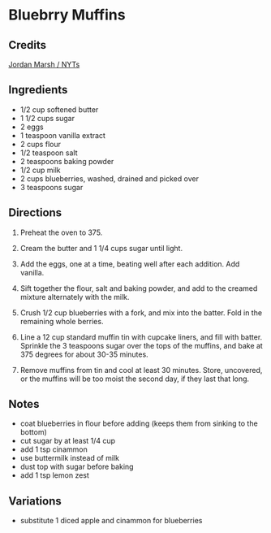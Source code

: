 # Bluebrry Muffins

## Credits

[Jordan Marsh / NYTs](https://cooking.nytimes.com/recipes/2868-jordan-marshs-blueberry-muffins)

## Ingredients

- 1/2 cup softened butter
- 1 1/2 cups sugar
- 2 eggs
- 1 teaspoon vanilla extract
- 2 cups flour
- 1/2 teaspoon salt
- 2 teaspoons baking powder
- 1/2 cup milk
- 2 cups blueberries, washed, drained and picked over
- 3 teaspoons sugar

## Directions

1. Preheat the oven to 375.

2. Cream the butter and 1 1/4 cups sugar until light.

3. Add the eggs, one at a time, beating well after each addition. Add vanilla.

4. Sift together the flour, salt and baking powder, and add to the creamed
   mixture alternately with the milk.

5. Crush 1/2 cup blueberries with a fork, and mix into the batter. Fold in the
   remaining whole berries.

6. Line a 12 cup standard muffin tin with cupcake liners, and fill with batter.
   Sprinkle the 3 teaspoons sugar over the tops of the muffins, and bake at 375
   degrees for about 30-35 minutes.

7. Remove muffins from tin and cool at least 30 minutes. Store, uncovered, or
   the muffins will be too moist the second day, if they last that long.

## Notes

* coat blueberries in flour before adding (keeps them from sinking to the bottom)
* cut sugar by at least 1/4 cup
* add 1 tsp cinammon
* use buttermilk instead of milk
* dust top with sugar before baking
* add 1 tsp lemon zest

## Variations

* substitute 1 diced apple and cinammon for blueberries


